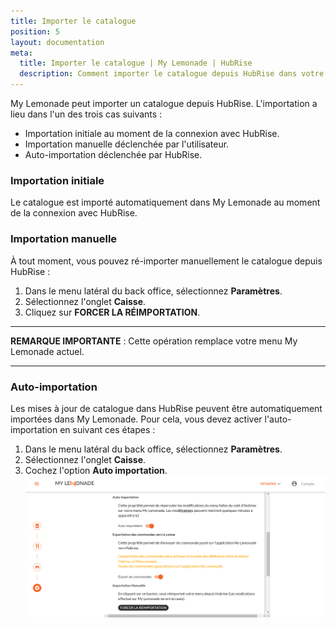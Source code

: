 ```yaml
---
title: Importer le catalogue
position: 5
layout: documentation
meta:
  title: Importer le catalogue | My Lemonade | HubRise
  description: Comment importer le catalogue depuis HubRise dans votre menu My Lemonade.
---
```


My Lemonade peut importer un catalogue depuis HubRise. L'importation a lieu dans l'un des trois cas suivants :

- Importation initiale au moment de la connexion avec HubRise.
- Importation manuelle déclenchée par l'utilisateur.
- Auto-importation déclenchée par HubRise.

### Importation initiale

Le catalogue est importé automatiquement dans My Lemonade au moment de la connexion avec HubRise.

### Importation manuelle

À tout moment, vous pouvez ré-importer manuellement le catalogue depuis HubRise :

1.  Dans le menu latéral du back office, sélectionnez **Paramètres**.
1.  Sélectionnez l'onglet **Caisse**.
1.  Cliquez sur **FORCER LA RÉIMPORTATION**.

---

**REMARQUE IMPORTANTE** : Cette opération remplace votre menu My Lemonade actuel.

---

### Auto-importation

Les mises à jour de catalogue dans HubRise peuvent être automatiquement importées dans My Lemonade. Pour cela, vous devez activer l'auto-importation en suivant ces étapes :

1.  Dans le menu latéral du back office, sélectionnez **Paramètres**.
1.  Sélectionnez l'onglet **Caisse**.
1.  Cochez l'option **Auto importation**.
    ![Associer les codes ref - Importer le catalogue](../images/002-fr-import-catalogue.png)
